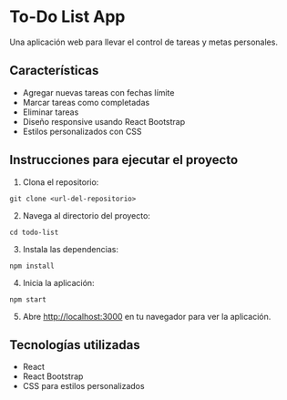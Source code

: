 # To-Do List App

Una aplicación web para llevar el control de tareas y metas personales.

## Características

- Agregar nuevas tareas con fechas límite
- Marcar tareas como completadas
- Eliminar tareas
- Diseño responsive usando React Bootstrap
- Estilos personalizados con CSS

## Instrucciones para ejecutar el proyecto

1. Clona el repositorio:
```
git clone <url-del-repositorio>
```

2. Navega al directorio del proyecto:
```
cd todo-list
```

3. Instala las dependencias:
```
npm install
```

4. Inicia la aplicación:
```
npm start
```

5. Abre [http://localhost:3000](http://localhost:3000) en tu navegador para ver la aplicación.

## Tecnologías utilizadas

- React
- React Bootstrap
- CSS para estilos personalizados 